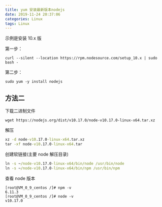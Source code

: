 ```yaml
---
title: yum 安装最新版本nodejs
date: 2019-11-24 20:37:06
categories: Linux
tags: Linux
---
```


示例是安装 10.x 版

第一步：

`curl --silent --location https://rpm.nodesource.com/setup_10.x | sudo bash -`

第二步：

`sudo yum -y install nodejs`

## 方法二

下载二进制文件

`wget https://nodejs.org/dist/v10.17.0/node-v10.17.0-linux-x64.tar.xz`

解压

```cmd
xz -d node-v10.17.0-linux-x64.tar.xz
tar -xf node-v10.17.0-linux-x64.tar
```

创建软链接(主要 node 解压目录)

```cmd
ln -s ~/node-v10.17.0-linux-x64/bin/node /usr/bin/node
ln -s ~/node-v10.17.0-linux-x64/bin/npm /usr/bin/npm
```

查看 node 版本

```node
[root@VM_0_9_centos /]# npm -v
6.11.3
[root@VM_0_9_centos /]# node -v
v10.17.0
```
